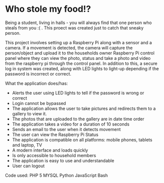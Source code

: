 # Who stole my food!?

Being a student, living in halls - you will always find that one person who steals from you :( . This proect was created just to catch that sneaky person. 

This project involves setting up a Raspberry Pi along with a sensor and a camera. If a movement is detected, the camera will capture the person/object and upload it to the households owner Raspberry Pi control panel where they can view the photo, status and take a photo and video from the raspberry pi through the control panel. In addition to this, a secure log in system was created, along with LED lights to light-up depending if the password is incorrect or correct.

What the application does/has:
* Alerts the user using LED lights to tell if the password is wrong or correct
* Login cannot be bypassed
* The application allows the user to take pictures and redirects them to a gallery to view it.
* The photos that are uploaded to the gallery are in date time order
* The application takes a video for a duration of 10 seconds
* Sends an email to the user when it detects movement
* The user can view the Raspberry Pi Status
* The application is compatible on all platforms: mobile phones, tablets and laptop, TV
* A modern interface and loads quickly
* Is only accessible to household members
* The application is easy to use and understandable
* User can logout

Code used:
PHP 5
MYSQL
Python
JavaScript
Bash

